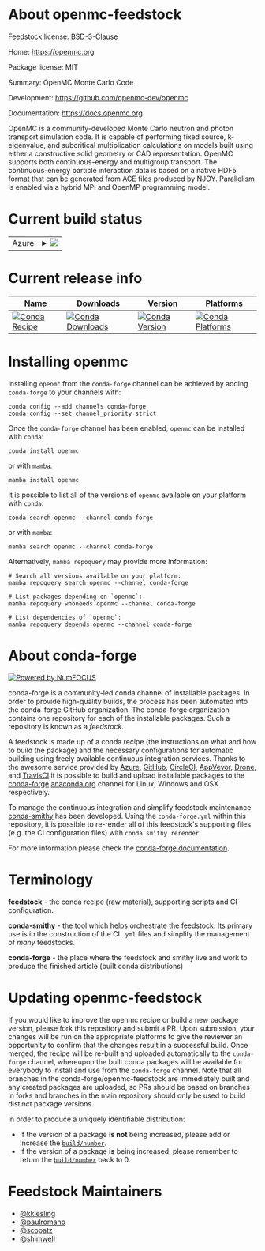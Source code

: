 About openmc-feedstock
======================

Feedstock license: [BSD-3-Clause](https://github.com/conda-forge/openmc-feedstock/blob/main/LICENSE.txt)

Home: https://openmc.org

Package license: MIT

Summary: OpenMC Monte Carlo Code

Development: https://github.com/openmc-dev/openmc

Documentation: https://docs.openmc.org

OpenMC is a community-developed Monte Carlo neutron and photon transport
simulation code. It is capable of performing fixed source, k-eigenvalue, and
subcritical multiplication calculations on models built using either a
constructive solid geometry or CAD representation. OpenMC supports both
continuous-energy and multigroup transport. The continuous-energy particle
interaction data is based on a native HDF5 format that can be generated from
ACE files produced by NJOY. Parallelism is enabled via a hybrid MPI and
OpenMP programming model.


Current build status
====================


<table>
    
  <tr>
    <td>Azure</td>
    <td>
      <details>
        <summary>
          <a href="https://dev.azure.com/conda-forge/feedstock-builds/_build/latest?definitionId=5658&branchName=main">
            <img src="https://dev.azure.com/conda-forge/feedstock-builds/_apis/build/status/openmc-feedstock?branchName=main">
          </a>
        </summary>
        <table>
          <thead><tr><th>Variant</th><th>Status</th></tr></thead>
          <tbody><tr>
              <td>linux_64_dagmcdagmcmpimpichnumpy2.0python3.10.____cpython</td>
              <td>
                <a href="https://dev.azure.com/conda-forge/feedstock-builds/_build/latest?definitionId=5658&branchName=main">
                  <img src="https://dev.azure.com/conda-forge/feedstock-builds/_apis/build/status/openmc-feedstock?branchName=main&jobName=linux&configuration=linux%20linux_64_dagmcdagmcmpimpichnumpy2.0python3.10.____cpython" alt="variant">
                </a>
              </td>
            </tr><tr>
              <td>linux_64_dagmcdagmcmpimpichnumpy2.0python3.11.____cpython</td>
              <td>
                <a href="https://dev.azure.com/conda-forge/feedstock-builds/_build/latest?definitionId=5658&branchName=main">
                  <img src="https://dev.azure.com/conda-forge/feedstock-builds/_apis/build/status/openmc-feedstock?branchName=main&jobName=linux&configuration=linux%20linux_64_dagmcdagmcmpimpichnumpy2.0python3.11.____cpython" alt="variant">
                </a>
              </td>
            </tr><tr>
              <td>linux_64_dagmcdagmcmpimpichnumpy2.0python3.12.____cpython</td>
              <td>
                <a href="https://dev.azure.com/conda-forge/feedstock-builds/_build/latest?definitionId=5658&branchName=main">
                  <img src="https://dev.azure.com/conda-forge/feedstock-builds/_apis/build/status/openmc-feedstock?branchName=main&jobName=linux&configuration=linux%20linux_64_dagmcdagmcmpimpichnumpy2.0python3.12.____cpython" alt="variant">
                </a>
              </td>
            </tr><tr>
              <td>linux_64_dagmcdagmcmpinompinumpy2.0python3.10.____cpython</td>
              <td>
                <a href="https://dev.azure.com/conda-forge/feedstock-builds/_build/latest?definitionId=5658&branchName=main">
                  <img src="https://dev.azure.com/conda-forge/feedstock-builds/_apis/build/status/openmc-feedstock?branchName=main&jobName=linux&configuration=linux%20linux_64_dagmcdagmcmpinompinumpy2.0python3.10.____cpython" alt="variant">
                </a>
              </td>
            </tr><tr>
              <td>linux_64_dagmcdagmcmpinompinumpy2.0python3.11.____cpython</td>
              <td>
                <a href="https://dev.azure.com/conda-forge/feedstock-builds/_build/latest?definitionId=5658&branchName=main">
                  <img src="https://dev.azure.com/conda-forge/feedstock-builds/_apis/build/status/openmc-feedstock?branchName=main&jobName=linux&configuration=linux%20linux_64_dagmcdagmcmpinompinumpy2.0python3.11.____cpython" alt="variant">
                </a>
              </td>
            </tr><tr>
              <td>linux_64_dagmcdagmcmpinompinumpy2.0python3.12.____cpython</td>
              <td>
                <a href="https://dev.azure.com/conda-forge/feedstock-builds/_build/latest?definitionId=5658&branchName=main">
                  <img src="https://dev.azure.com/conda-forge/feedstock-builds/_apis/build/status/openmc-feedstock?branchName=main&jobName=linux&configuration=linux%20linux_64_dagmcdagmcmpinompinumpy2.0python3.12.____cpython" alt="variant">
                </a>
              </td>
            </tr><tr>
              <td>linux_64_dagmcdagmcmpiopenmpinumpy2.0python3.10.____cpython</td>
              <td>
                <a href="https://dev.azure.com/conda-forge/feedstock-builds/_build/latest?definitionId=5658&branchName=main">
                  <img src="https://dev.azure.com/conda-forge/feedstock-builds/_apis/build/status/openmc-feedstock?branchName=main&jobName=linux&configuration=linux%20linux_64_dagmcdagmcmpiopenmpinumpy2.0python3.10.____cpython" alt="variant">
                </a>
              </td>
            </tr><tr>
              <td>linux_64_dagmcdagmcmpiopenmpinumpy2.0python3.11.____cpython</td>
              <td>
                <a href="https://dev.azure.com/conda-forge/feedstock-builds/_build/latest?definitionId=5658&branchName=main">
                  <img src="https://dev.azure.com/conda-forge/feedstock-builds/_apis/build/status/openmc-feedstock?branchName=main&jobName=linux&configuration=linux%20linux_64_dagmcdagmcmpiopenmpinumpy2.0python3.11.____cpython" alt="variant">
                </a>
              </td>
            </tr><tr>
              <td>linux_64_dagmcdagmcmpiopenmpinumpy2.0python3.12.____cpython</td>
              <td>
                <a href="https://dev.azure.com/conda-forge/feedstock-builds/_build/latest?definitionId=5658&branchName=main">
                  <img src="https://dev.azure.com/conda-forge/feedstock-builds/_apis/build/status/openmc-feedstock?branchName=main&jobName=linux&configuration=linux%20linux_64_dagmcdagmcmpiopenmpinumpy2.0python3.12.____cpython" alt="variant">
                </a>
              </td>
            </tr><tr>
              <td>linux_64_dagmcnodagmcmpimpichnumpy2.0python3.10.____cpython</td>
              <td>
                <a href="https://dev.azure.com/conda-forge/feedstock-builds/_build/latest?definitionId=5658&branchName=main">
                  <img src="https://dev.azure.com/conda-forge/feedstock-builds/_apis/build/status/openmc-feedstock?branchName=main&jobName=linux&configuration=linux%20linux_64_dagmcnodagmcmpimpichnumpy2.0python3.10.____cpython" alt="variant">
                </a>
              </td>
            </tr><tr>
              <td>linux_64_dagmcnodagmcmpimpichnumpy2.0python3.11.____cpython</td>
              <td>
                <a href="https://dev.azure.com/conda-forge/feedstock-builds/_build/latest?definitionId=5658&branchName=main">
                  <img src="https://dev.azure.com/conda-forge/feedstock-builds/_apis/build/status/openmc-feedstock?branchName=main&jobName=linux&configuration=linux%20linux_64_dagmcnodagmcmpimpichnumpy2.0python3.11.____cpython" alt="variant">
                </a>
              </td>
            </tr><tr>
              <td>linux_64_dagmcnodagmcmpimpichnumpy2.0python3.12.____cpython</td>
              <td>
                <a href="https://dev.azure.com/conda-forge/feedstock-builds/_build/latest?definitionId=5658&branchName=main">
                  <img src="https://dev.azure.com/conda-forge/feedstock-builds/_apis/build/status/openmc-feedstock?branchName=main&jobName=linux&configuration=linux%20linux_64_dagmcnodagmcmpimpichnumpy2.0python3.12.____cpython" alt="variant">
                </a>
              </td>
            </tr><tr>
              <td>linux_64_dagmcnodagmcmpinompinumpy2.0python3.10.____cpython</td>
              <td>
                <a href="https://dev.azure.com/conda-forge/feedstock-builds/_build/latest?definitionId=5658&branchName=main">
                  <img src="https://dev.azure.com/conda-forge/feedstock-builds/_apis/build/status/openmc-feedstock?branchName=main&jobName=linux&configuration=linux%20linux_64_dagmcnodagmcmpinompinumpy2.0python3.10.____cpython" alt="variant">
                </a>
              </td>
            </tr><tr>
              <td>linux_64_dagmcnodagmcmpinompinumpy2.0python3.11.____cpython</td>
              <td>
                <a href="https://dev.azure.com/conda-forge/feedstock-builds/_build/latest?definitionId=5658&branchName=main">
                  <img src="https://dev.azure.com/conda-forge/feedstock-builds/_apis/build/status/openmc-feedstock?branchName=main&jobName=linux&configuration=linux%20linux_64_dagmcnodagmcmpinompinumpy2.0python3.11.____cpython" alt="variant">
                </a>
              </td>
            </tr><tr>
              <td>linux_64_dagmcnodagmcmpinompinumpy2.0python3.12.____cpython</td>
              <td>
                <a href="https://dev.azure.com/conda-forge/feedstock-builds/_build/latest?definitionId=5658&branchName=main">
                  <img src="https://dev.azure.com/conda-forge/feedstock-builds/_apis/build/status/openmc-feedstock?branchName=main&jobName=linux&configuration=linux%20linux_64_dagmcnodagmcmpinompinumpy2.0python3.12.____cpython" alt="variant">
                </a>
              </td>
            </tr><tr>
              <td>linux_64_dagmcnodagmcmpiopenmpinumpy2.0python3.10.____cpython</td>
              <td>
                <a href="https://dev.azure.com/conda-forge/feedstock-builds/_build/latest?definitionId=5658&branchName=main">
                  <img src="https://dev.azure.com/conda-forge/feedstock-builds/_apis/build/status/openmc-feedstock?branchName=main&jobName=linux&configuration=linux%20linux_64_dagmcnodagmcmpiopenmpinumpy2.0python3.10.____cpython" alt="variant">
                </a>
              </td>
            </tr><tr>
              <td>linux_64_dagmcnodagmcmpiopenmpinumpy2.0python3.11.____cpython</td>
              <td>
                <a href="https://dev.azure.com/conda-forge/feedstock-builds/_build/latest?definitionId=5658&branchName=main">
                  <img src="https://dev.azure.com/conda-forge/feedstock-builds/_apis/build/status/openmc-feedstock?branchName=main&jobName=linux&configuration=linux%20linux_64_dagmcnodagmcmpiopenmpinumpy2.0python3.11.____cpython" alt="variant">
                </a>
              </td>
            </tr><tr>
              <td>linux_64_dagmcnodagmcmpiopenmpinumpy2.0python3.12.____cpython</td>
              <td>
                <a href="https://dev.azure.com/conda-forge/feedstock-builds/_build/latest?definitionId=5658&branchName=main">
                  <img src="https://dev.azure.com/conda-forge/feedstock-builds/_apis/build/status/openmc-feedstock?branchName=main&jobName=linux&configuration=linux%20linux_64_dagmcnodagmcmpiopenmpinumpy2.0python3.12.____cpython" alt="variant">
                </a>
              </td>
            </tr><tr>
              <td>osx_64_dagmcdagmcmpimpichnumpy2.0python3.10.____cpython</td>
              <td>
                <a href="https://dev.azure.com/conda-forge/feedstock-builds/_build/latest?definitionId=5658&branchName=main">
                  <img src="https://dev.azure.com/conda-forge/feedstock-builds/_apis/build/status/openmc-feedstock?branchName=main&jobName=osx&configuration=osx%20osx_64_dagmcdagmcmpimpichnumpy2.0python3.10.____cpython" alt="variant">
                </a>
              </td>
            </tr><tr>
              <td>osx_64_dagmcdagmcmpimpichnumpy2.0python3.11.____cpython</td>
              <td>
                <a href="https://dev.azure.com/conda-forge/feedstock-builds/_build/latest?definitionId=5658&branchName=main">
                  <img src="https://dev.azure.com/conda-forge/feedstock-builds/_apis/build/status/openmc-feedstock?branchName=main&jobName=osx&configuration=osx%20osx_64_dagmcdagmcmpimpichnumpy2.0python3.11.____cpython" alt="variant">
                </a>
              </td>
            </tr><tr>
              <td>osx_64_dagmcdagmcmpimpichnumpy2.0python3.12.____cpython</td>
              <td>
                <a href="https://dev.azure.com/conda-forge/feedstock-builds/_build/latest?definitionId=5658&branchName=main">
                  <img src="https://dev.azure.com/conda-forge/feedstock-builds/_apis/build/status/openmc-feedstock?branchName=main&jobName=osx&configuration=osx%20osx_64_dagmcdagmcmpimpichnumpy2.0python3.12.____cpython" alt="variant">
                </a>
              </td>
            </tr><tr>
              <td>osx_64_dagmcdagmcmpinompinumpy2.0python3.10.____cpython</td>
              <td>
                <a href="https://dev.azure.com/conda-forge/feedstock-builds/_build/latest?definitionId=5658&branchName=main">
                  <img src="https://dev.azure.com/conda-forge/feedstock-builds/_apis/build/status/openmc-feedstock?branchName=main&jobName=osx&configuration=osx%20osx_64_dagmcdagmcmpinompinumpy2.0python3.10.____cpython" alt="variant">
                </a>
              </td>
            </tr><tr>
              <td>osx_64_dagmcdagmcmpinompinumpy2.0python3.11.____cpython</td>
              <td>
                <a href="https://dev.azure.com/conda-forge/feedstock-builds/_build/latest?definitionId=5658&branchName=main">
                  <img src="https://dev.azure.com/conda-forge/feedstock-builds/_apis/build/status/openmc-feedstock?branchName=main&jobName=osx&configuration=osx%20osx_64_dagmcdagmcmpinompinumpy2.0python3.11.____cpython" alt="variant">
                </a>
              </td>
            </tr><tr>
              <td>osx_64_dagmcdagmcmpinompinumpy2.0python3.12.____cpython</td>
              <td>
                <a href="https://dev.azure.com/conda-forge/feedstock-builds/_build/latest?definitionId=5658&branchName=main">
                  <img src="https://dev.azure.com/conda-forge/feedstock-builds/_apis/build/status/openmc-feedstock?branchName=main&jobName=osx&configuration=osx%20osx_64_dagmcdagmcmpinompinumpy2.0python3.12.____cpython" alt="variant">
                </a>
              </td>
            </tr><tr>
              <td>osx_64_dagmcdagmcmpiopenmpinumpy2.0python3.10.____cpython</td>
              <td>
                <a href="https://dev.azure.com/conda-forge/feedstock-builds/_build/latest?definitionId=5658&branchName=main">
                  <img src="https://dev.azure.com/conda-forge/feedstock-builds/_apis/build/status/openmc-feedstock?branchName=main&jobName=osx&configuration=osx%20osx_64_dagmcdagmcmpiopenmpinumpy2.0python3.10.____cpython" alt="variant">
                </a>
              </td>
            </tr><tr>
              <td>osx_64_dagmcdagmcmpiopenmpinumpy2.0python3.11.____cpython</td>
              <td>
                <a href="https://dev.azure.com/conda-forge/feedstock-builds/_build/latest?definitionId=5658&branchName=main">
                  <img src="https://dev.azure.com/conda-forge/feedstock-builds/_apis/build/status/openmc-feedstock?branchName=main&jobName=osx&configuration=osx%20osx_64_dagmcdagmcmpiopenmpinumpy2.0python3.11.____cpython" alt="variant">
                </a>
              </td>
            </tr><tr>
              <td>osx_64_dagmcdagmcmpiopenmpinumpy2.0python3.12.____cpython</td>
              <td>
                <a href="https://dev.azure.com/conda-forge/feedstock-builds/_build/latest?definitionId=5658&branchName=main">
                  <img src="https://dev.azure.com/conda-forge/feedstock-builds/_apis/build/status/openmc-feedstock?branchName=main&jobName=osx&configuration=osx%20osx_64_dagmcdagmcmpiopenmpinumpy2.0python3.12.____cpython" alt="variant">
                </a>
              </td>
            </tr><tr>
              <td>osx_64_dagmcnodagmcmpimpichnumpy2.0python3.10.____cpython</td>
              <td>
                <a href="https://dev.azure.com/conda-forge/feedstock-builds/_build/latest?definitionId=5658&branchName=main">
                  <img src="https://dev.azure.com/conda-forge/feedstock-builds/_apis/build/status/openmc-feedstock?branchName=main&jobName=osx&configuration=osx%20osx_64_dagmcnodagmcmpimpichnumpy2.0python3.10.____cpython" alt="variant">
                </a>
              </td>
            </tr><tr>
              <td>osx_64_dagmcnodagmcmpimpichnumpy2.0python3.11.____cpython</td>
              <td>
                <a href="https://dev.azure.com/conda-forge/feedstock-builds/_build/latest?definitionId=5658&branchName=main">
                  <img src="https://dev.azure.com/conda-forge/feedstock-builds/_apis/build/status/openmc-feedstock?branchName=main&jobName=osx&configuration=osx%20osx_64_dagmcnodagmcmpimpichnumpy2.0python3.11.____cpython" alt="variant">
                </a>
              </td>
            </tr><tr>
              <td>osx_64_dagmcnodagmcmpimpichnumpy2.0python3.12.____cpython</td>
              <td>
                <a href="https://dev.azure.com/conda-forge/feedstock-builds/_build/latest?definitionId=5658&branchName=main">
                  <img src="https://dev.azure.com/conda-forge/feedstock-builds/_apis/build/status/openmc-feedstock?branchName=main&jobName=osx&configuration=osx%20osx_64_dagmcnodagmcmpimpichnumpy2.0python3.12.____cpython" alt="variant">
                </a>
              </td>
            </tr><tr>
              <td>osx_64_dagmcnodagmcmpinompinumpy2.0python3.10.____cpython</td>
              <td>
                <a href="https://dev.azure.com/conda-forge/feedstock-builds/_build/latest?definitionId=5658&branchName=main">
                  <img src="https://dev.azure.com/conda-forge/feedstock-builds/_apis/build/status/openmc-feedstock?branchName=main&jobName=osx&configuration=osx%20osx_64_dagmcnodagmcmpinompinumpy2.0python3.10.____cpython" alt="variant">
                </a>
              </td>
            </tr><tr>
              <td>osx_64_dagmcnodagmcmpinompinumpy2.0python3.11.____cpython</td>
              <td>
                <a href="https://dev.azure.com/conda-forge/feedstock-builds/_build/latest?definitionId=5658&branchName=main">
                  <img src="https://dev.azure.com/conda-forge/feedstock-builds/_apis/build/status/openmc-feedstock?branchName=main&jobName=osx&configuration=osx%20osx_64_dagmcnodagmcmpinompinumpy2.0python3.11.____cpython" alt="variant">
                </a>
              </td>
            </tr><tr>
              <td>osx_64_dagmcnodagmcmpinompinumpy2.0python3.12.____cpython</td>
              <td>
                <a href="https://dev.azure.com/conda-forge/feedstock-builds/_build/latest?definitionId=5658&branchName=main">
                  <img src="https://dev.azure.com/conda-forge/feedstock-builds/_apis/build/status/openmc-feedstock?branchName=main&jobName=osx&configuration=osx%20osx_64_dagmcnodagmcmpinompinumpy2.0python3.12.____cpython" alt="variant">
                </a>
              </td>
            </tr><tr>
              <td>osx_64_dagmcnodagmcmpiopenmpinumpy2.0python3.10.____cpython</td>
              <td>
                <a href="https://dev.azure.com/conda-forge/feedstock-builds/_build/latest?definitionId=5658&branchName=main">
                  <img src="https://dev.azure.com/conda-forge/feedstock-builds/_apis/build/status/openmc-feedstock?branchName=main&jobName=osx&configuration=osx%20osx_64_dagmcnodagmcmpiopenmpinumpy2.0python3.10.____cpython" alt="variant">
                </a>
              </td>
            </tr><tr>
              <td>osx_64_dagmcnodagmcmpiopenmpinumpy2.0python3.11.____cpython</td>
              <td>
                <a href="https://dev.azure.com/conda-forge/feedstock-builds/_build/latest?definitionId=5658&branchName=main">
                  <img src="https://dev.azure.com/conda-forge/feedstock-builds/_apis/build/status/openmc-feedstock?branchName=main&jobName=osx&configuration=osx%20osx_64_dagmcnodagmcmpiopenmpinumpy2.0python3.11.____cpython" alt="variant">
                </a>
              </td>
            </tr><tr>
              <td>osx_64_dagmcnodagmcmpiopenmpinumpy2.0python3.12.____cpython</td>
              <td>
                <a href="https://dev.azure.com/conda-forge/feedstock-builds/_build/latest?definitionId=5658&branchName=main">
                  <img src="https://dev.azure.com/conda-forge/feedstock-builds/_apis/build/status/openmc-feedstock?branchName=main&jobName=osx&configuration=osx%20osx_64_dagmcnodagmcmpiopenmpinumpy2.0python3.12.____cpython" alt="variant">
                </a>
              </td>
            </tr>
          </tbody>
        </table>
      </details>
    </td>
  </tr>
</table>

Current release info
====================

| Name | Downloads | Version | Platforms |
| --- | --- | --- | --- |
| [![Conda Recipe](https://img.shields.io/badge/recipe-openmc-green.svg)](https://anaconda.org/conda-forge/openmc) | [![Conda Downloads](https://img.shields.io/conda/dn/conda-forge/openmc.svg)](https://anaconda.org/conda-forge/openmc) | [![Conda Version](https://img.shields.io/conda/vn/conda-forge/openmc.svg)](https://anaconda.org/conda-forge/openmc) | [![Conda Platforms](https://img.shields.io/conda/pn/conda-forge/openmc.svg)](https://anaconda.org/conda-forge/openmc) |

Installing openmc
=================

Installing `openmc` from the `conda-forge` channel can be achieved by adding `conda-forge` to your channels with:

```
conda config --add channels conda-forge
conda config --set channel_priority strict
```

Once the `conda-forge` channel has been enabled, `openmc` can be installed with `conda`:

```
conda install openmc
```

or with `mamba`:

```
mamba install openmc
```

It is possible to list all of the versions of `openmc` available on your platform with `conda`:

```
conda search openmc --channel conda-forge
```

or with `mamba`:

```
mamba search openmc --channel conda-forge
```

Alternatively, `mamba repoquery` may provide more information:

```
# Search all versions available on your platform:
mamba repoquery search openmc --channel conda-forge

# List packages depending on `openmc`:
mamba repoquery whoneeds openmc --channel conda-forge

# List dependencies of `openmc`:
mamba repoquery depends openmc --channel conda-forge
```


About conda-forge
=================

[![Powered by
NumFOCUS](https://img.shields.io/badge/powered%20by-NumFOCUS-orange.svg?style=flat&colorA=E1523D&colorB=007D8A)](https://numfocus.org)

conda-forge is a community-led conda channel of installable packages.
In order to provide high-quality builds, the process has been automated into the
conda-forge GitHub organization. The conda-forge organization contains one repository
for each of the installable packages. Such a repository is known as a *feedstock*.

A feedstock is made up of a conda recipe (the instructions on what and how to build
the package) and the necessary configurations for automatic building using freely
available continuous integration services. Thanks to the awesome service provided by
[Azure](https://azure.microsoft.com/en-us/services/devops/), [GitHub](https://github.com/),
[CircleCI](https://circleci.com/), [AppVeyor](https://www.appveyor.com/),
[Drone](https://cloud.drone.io/welcome), and [TravisCI](https://travis-ci.com/)
it is possible to build and upload installable packages to the
[conda-forge](https://anaconda.org/conda-forge) [anaconda.org](https://anaconda.org/)
channel for Linux, Windows and OSX respectively.

To manage the continuous integration and simplify feedstock maintenance
[conda-smithy](https://github.com/conda-forge/conda-smithy) has been developed.
Using the ``conda-forge.yml`` within this repository, it is possible to re-render all of
this feedstock's supporting files (e.g. the CI configuration files) with ``conda smithy rerender``.

For more information please check the [conda-forge documentation](https://conda-forge.org/docs/).

Terminology
===========

**feedstock** - the conda recipe (raw material), supporting scripts and CI configuration.

**conda-smithy** - the tool which helps orchestrate the feedstock.
                   Its primary use is in the construction of the CI ``.yml`` files
                   and simplify the management of *many* feedstocks.

**conda-forge** - the place where the feedstock and smithy live and work to
                  produce the finished article (built conda distributions)


Updating openmc-feedstock
=========================

If you would like to improve the openmc recipe or build a new
package version, please fork this repository and submit a PR. Upon submission,
your changes will be run on the appropriate platforms to give the reviewer an
opportunity to confirm that the changes result in a successful build. Once
merged, the recipe will be re-built and uploaded automatically to the
`conda-forge` channel, whereupon the built conda packages will be available for
everybody to install and use from the `conda-forge` channel.
Note that all branches in the conda-forge/openmc-feedstock are
immediately built and any created packages are uploaded, so PRs should be based
on branches in forks and branches in the main repository should only be used to
build distinct package versions.

In order to produce a uniquely identifiable distribution:
 * If the version of a package **is not** being increased, please add or increase
   the [``build/number``](https://docs.conda.io/projects/conda-build/en/latest/resources/define-metadata.html#build-number-and-string).
 * If the version of a package **is** being increased, please remember to return
   the [``build/number``](https://docs.conda.io/projects/conda-build/en/latest/resources/define-metadata.html#build-number-and-string)
   back to 0.

Feedstock Maintainers
=====================

* [@kkiesling](https://github.com/kkiesling/)
* [@paulromano](https://github.com/paulromano/)
* [@scopatz](https://github.com/scopatz/)
* [@shimwell](https://github.com/shimwell/)

